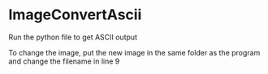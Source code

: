# ImageConvertAscii

Run the python file to get ASCII output

To change the image, put the new image in the same folder as the program and change the filename in line 9
